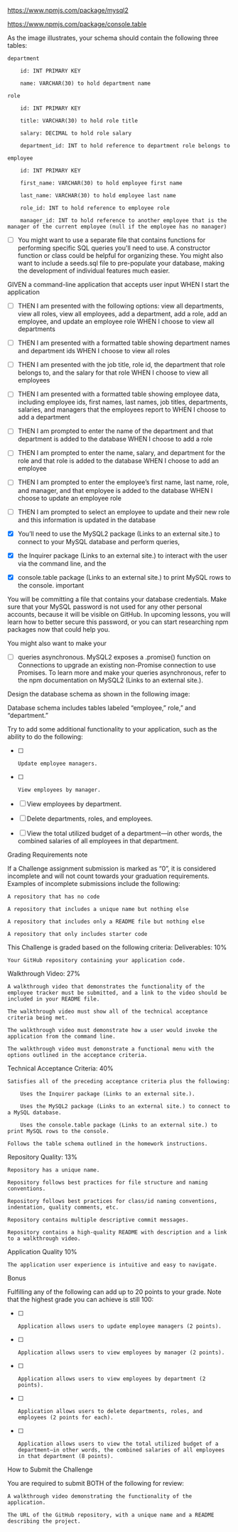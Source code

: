 https://www.npmjs.com/package/mysql2

https://www.npmjs.com/package/console.table

As the image illustrates, your schema should contain the following three tables:

    department

        id: INT PRIMARY KEY

        name: VARCHAR(30) to hold department name

    role

        id: INT PRIMARY KEY

        title: VARCHAR(30) to hold role title

        salary: DECIMAL to hold role salary

        department_id: INT to hold reference to department role belongs to

    employee

        id: INT PRIMARY KEY

        first_name: VARCHAR(30) to hold employee first name

        last_name: VARCHAR(30) to hold employee last name

        role_id: INT to hold reference to employee role

        manager_id: INT to hold reference to another employee that is the manager of the current employee (null if the employee has no manager)

- [ ] You might want to use a separate file that contains functions for performing specific SQL queries you'll need to use. A constructor function or class could be helpful for organizing these. You might also want to include a seeds.sql file to pre-populate your database, making the development of individual features much easier.






GIVEN a command-line application that accepts user input
WHEN I start the application
- [ ] THEN I am presented with the following options: view all departments, view all roles, view all employees, add a department, add a role, add an employee, and update an employee role
WHEN I choose to view all departments
- [ ] THEN I am presented with a formatted table showing department names and department ids
WHEN I choose to view all roles
- [ ] THEN I am presented with the job title, role id, the department that role belongs to, and the salary for that role
WHEN I choose to view all employees
- [ ] THEN I am presented with a formatted table showing employee data, including employee ids, first names, last names, job titles, departments, salaries, and managers that the employees report to
WHEN I choose to add a department
- [ ] THEN I am prompted to enter the name of the department and that department is added to the database
WHEN I choose to add a role
- [ ] THEN I am prompted to enter the name, salary, and department for the role and that role is added to the database
WHEN I choose to add an employee
- [ ] THEN I am prompted to enter the employee’s first name, last name, role, and manager, and that employee is added to the database
WHEN I choose to update an employee role
- [ ] THEN I am prompted to select an employee to update and their new role and this information is updated in the database


- [x] You’ll need to use the MySQL2 package (Links to an external site.) to connect to your MySQL database and perform queries, 
- [x] the Inquirer package (Links to an external site.) to interact with the user via the command line, and the 
- [x] console.table package (Links to an external site.) to print MySQL rows to the console.
important

You will be committing a file that contains your database credentials. Make sure that your MySQL password is not used for any other personal accounts, because it will be visible on GitHub. In upcoming lessons, you will learn how to better secure this password, or you can start researching npm packages now that could help you.

You might also want to make your 
- [ ] queries asynchronous. MySQL2 exposes a .promise() function on Connections to upgrade an existing non-Promise connection to use Promises. To learn more and make your queries asynchronous, refer to the npm documentation on MySQL2 (Links to an external site.).

Design the database schema as shown in the following image:

Database schema includes tables labeled “employee,” role,” and “department.”

Try to add some additional functionality to your application, such as the ability to do the following:

- [ ]     Update employee managers.

- [ ]     View employees by manager.

- [ ] View employees by department.

- [ ] Delete departments, roles, and employees.

- [ ] View the total utilized budget of a department—in other words, the combined salaries of all employees in that department.

Grading Requirements
note

If a Challenge assignment submission is marked as “0”, it is considered incomplete and will not count towards your graduation requirements. Examples of incomplete submissions include the following:

    A repository that has no code

    A repository that includes a unique name but nothing else

    A repository that includes only a README file but nothing else

    A repository that only includes starter code

This Challenge is graded based on the following criteria:
Deliverables: 10%

    Your GitHub repository containing your application code.

Walkthrough Video: 27%

    A walkthrough video that demonstrates the functionality of the employee tracker must be submitted, and a link to the video should be included in your README file.

    The walkthrough video must show all of the technical acceptance criteria being met.

    The walkthrough video must demonstrate how a user would invoke the application from the command line.

    The walkthrough video must demonstrate a functional menu with the options outlined in the acceptance criteria.

Technical Acceptance Criteria: 40%

    Satisfies all of the preceding acceptance criteria plus the following:

        Uses the Inquirer package (Links to an external site.).

        Uses the MySQL2 package (Links to an external site.) to connect to a MySQL database.

        Uses the console.table package (Links to an external site.) to print MySQL rows to the console.

    Follows the table schema outlined in the homework instructions.

Repository Quality: 13%

    Repository has a unique name.

    Repository follows best practices for file structure and naming conventions.

    Repository follows best practices for class/id naming conventions, indentation, quality comments, etc.

    Repository contains multiple descriptive commit messages.

    Repository contains a high-quality README with description and a link to a walkthrough video.

Application Quality 10%

    The application user experience is intuitive and easy to navigate.

Bonus

Fulfilling any of the following can add up to 20 points to your grade. Note that the highest grade you can achieve is still 100:

- [ ]     Application allows users to update employee managers (2 points).

- [ ]     Application allows users to view employees by manager (2 points).

- [ ]     Application allows users to view employees by department (2 points).

- [ ]     Application allows users to delete departments, roles, and employees (2 points for each).

- [ ]     Application allows users to view the total utilized budget of a department—in other words, the combined salaries of all employees in that department (8 points).

How to Submit the Challenge

You are required to submit BOTH of the following for review:

    A walkthrough video demonstrating the functionality of the application.

    The URL of the GitHub repository, with a unique name and a README describing the project.

